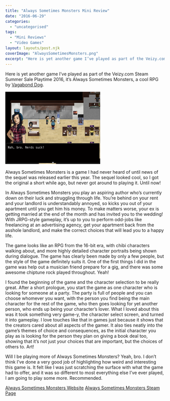 ```yaml
---
title: "Always Sometimes Monsters Mini Review"
date: "2016-06-29"
categories: 
  - "uncategorised"
tags: 
  - "Mini Reviews"
  - "Video Games"
layout: layouts/post.njk
coverImage: "AlwaysSometimesMonsters.png"
excerpt: "Here is yet another game I’ve played as part of the Veizy.com Steam Summer Sale Playtime 2016, it’s Always Sometimes Monsters, a cool RPG by Vagabond Dog."
---
```

Here is yet another game I’ve played as part of the Veizy.com Steam Summer Sale Playtime 2016, it’s Always Sometimes Monsters, a cool RPG by [Vagabond Dog](http://www.vagabonddog.com/).

![Always Sometimes Monsters gameplay](images/AlwaysSometimesMonsters-300x228.png "Yeah bro, fuck them nerds")

Always Sometimes Monsters is a game I had never heard of until news of the sequel was released earlier this year. The sequel looked cool, so I got the original a short while ago, but never got around to playing it. Until now!

In Always Sometimes Monsters you play an aspiring author who’s currently down on their luck and struggling through life. You’re behind on your rent and your landlord is understandably annoyed, so kicks you out of your apartment until you get him his money. To make matters worse, your ex is getting married at the end of the month and has invited you to the wedding! With JRPG-style gameplay, it’s up to you to perform odd-jobs like freelancing at an advertising agency, get your apartment back from the asshole landlord, and make the correct choices that will lead you to a happy life.

The game looks like an RPG from the 16-bit era, with chibi characters walking about, and more highly detailed character portraits being shown during dialogue. The game has clearly been made by only a few people, but the style of the game definitely suits it. One of the first things I did in the game was help out a musician friend prepare for a gig, and there was some awesome chiptune rock played throughout. Yeah!

I found the beginning of the game and the character selection to be really great. After a short prologue, you start the game as one character who is looking for someone at a party. The party is full of people and you can choose whomever you want, with the person you find being the main character for the rest of the game, who then goes looking for yet another person, who ends up being your character’s lover. What I loved about this was it took something very game-y, the character select screen, and turned it into gameplay. I love touches like that in games just because it shows that the creators cared about all aspects of the gamer. It also ties neatly into the game’s themes of choice and consequences, as the initial character you play as is looking for the person they plan on giving a book deal too, showing that it’s not just your choices that are important, but the choices of others to. Art!

Will I be playing more of Always Sometimes Monsters? Yeah, bro. I don’t think I’ve done a very good job of highlighting how weird and interesting this game is. It felt like I was just scratching the surface with what the game had to offer, and it was so different to most everything else I’ve ever played, I am going to play some more. Recommended.

[Always Sometimes Monsters Website](http://www.vagabonddog.com/asm/)
[Always Sometimes Monsters Steam Page](http://store.steampowered.com/app/274310/Always_Sometimes_Monsters/)
